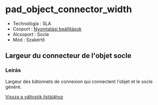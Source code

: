 # pad\_object\_connector\_width

* Technológia : SLA
* Csoport : [Nyomtatási beállítások](../sla_printer/sla_parameters.md)
* Alcsoport : Socle
* Mód : Szakértő

## Largeur du connecteur de l'objet socle

### Leírás

Largeur des bâtonnets de connexion qui connectent l'objet et le socle généré.

[Vissza a változók listájához](../../variable_list)

